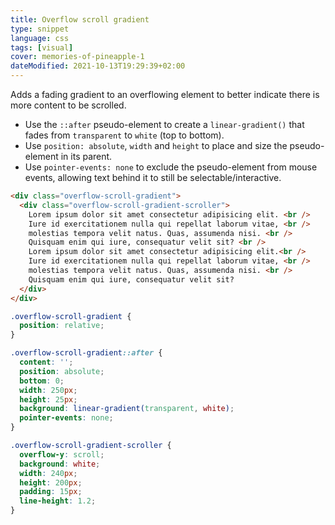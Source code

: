```yaml
---
title: Overflow scroll gradient
type: snippet
language: css
tags: [visual]
cover: memories-of-pineapple-1
dateModified: 2021-10-13T19:29:39+02:00
---
```


Adds a fading gradient to an overflowing element to better indicate there is more content to be scrolled.

- Use the `::after` pseudo-element to create a `linear-gradient()` that fades from `transparent` to `white` (top to bottom).
- Use `position: absolute`, `width` and `height` to place and size the pseudo-element in its parent.
- Use `pointer-events: none` to exclude the pseudo-element from mouse events, allowing text behind it to still be selectable/interactive.

```html
<div class="overflow-scroll-gradient">
  <div class="overflow-scroll-gradient-scroller">
    Lorem ipsum dolor sit amet consectetur adipisicing elit. <br />
    Iure id exercitationem nulla qui repellat laborum vitae, <br />
    molestias tempora velit natus. Quas, assumenda nisi. <br />
    Quisquam enim qui iure, consequatur velit sit? <br />
    Lorem ipsum dolor sit amet consectetur adipisicing elit.<br />
    Iure id exercitationem nulla qui repellat laborum vitae, <br />
    molestias tempora velit natus. Quas, assumenda nisi. <br />
    Quisquam enim qui iure, consequatur velit sit?
  </div>
</div>
```

```css
.overflow-scroll-gradient {
  position: relative;
}

.overflow-scroll-gradient::after {
  content: '';
  position: absolute;
  bottom: 0;
  width: 250px;
  height: 25px;
  background: linear-gradient(transparent, white);
  pointer-events: none;
}

.overflow-scroll-gradient-scroller {
  overflow-y: scroll;
  background: white;
  width: 240px;
  height: 200px;
  padding: 15px;
  line-height: 1.2;
}
```
